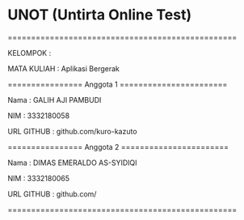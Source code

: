 # UNOT (Untirta Online Test)

=================================================

KELOMPOK : 

MATA KULIAH : Aplikasi Bergerak

================ Anggota 1 =======================

Nama : GALIH AJI PAMBUDI                  

NIM : 3332180058                          

URL GITHUB : github.com/kuro-kazuto       


================ Anggota 2 =======================

Nama : DIMAS EMERALDO AS-SYIDIQI     

NIM : 3332180065                       

URL GITHUB : github.com/                

=================================================
